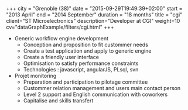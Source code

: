 +++
city = "Grenoble (38)"
date = "2015-09-29T19:49:39+02:00"
start = "2013 April"
end = "2014 September"
duration = "18 months"
title = "cgi"
client="ST Microelectronics"
description="Developer at CGI"
weight=10
cv="dataGraphExample/filters/cgi.html"
+++

- Generic workflow engine development
   - Conception and proposition to fit custommer needs
   - Create a test application and apply to generic engine
   - Create a friendly user interface 
   - Optimisation to satisfy performance constraints
   - Technologies : javascript, angularJS, PLsql, svn
- Projet monitoring 
   - Preparation and participation to pilotage committee
   - Custommer relation management and users main contact person
   - Level 2 support and English communication with coworkers
   - Capitalise and skills transfert
